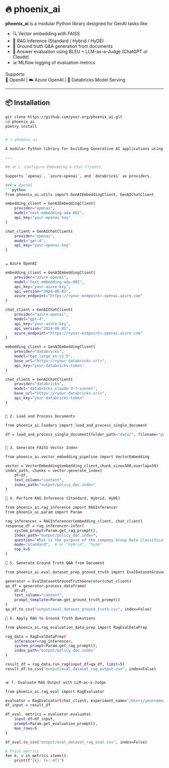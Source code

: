 # 🔥 phoenix_ai

**phoenix_ai** is a modular Python library designed for GenAI tasks like:

- 🔍 Vector embedding with FAISS
- 🤖 RAG Inference (Standard / Hybrid / HyDE)
- 📄 Ground truth Q&A generation from documents
- 🧪 Answer evaluation using BLEU + LLM-as-a-Judge (ChatGPT or Claude)
- 📊 MLflow logging of evaluation metrics

Supports:  
🧠 OpenAI | ☁️ Azure OpenAI | 💼 Databricks Model Serving

---

## 📦 Installation

```bash
git clone https://github.com/your-org/phoenix_ai.git
cd phoenix_ai
poetry install


# 🔥 phoenix_ai

A modular Python library for building Generative AI applications using RAG (Retrieval-Augmented Generation), evaluation datasets, and LLM-as-a-Judge scoring. Supports OpenAI, Azure OpenAI, and Databricks.

---

## ⚙️ 1. Configure Embedding & Chat Clients

Supports `openai`, `azure-openai`, and `databricks` as providers.

### ▶️ OpenAI
```python
from phoenix_ai.utils import GenAIEmbeddingClient, GenAIChatClient

embedding_client = GenAIEmbeddingClient(
    provider="openai",
    model="text-embedding-ada-002",
    api_key="your-openai-key"
)

chat_client = GenAIChatClient(
    provider="openai",
    model="gpt-4",
    api_key="your-openai-key"
)


☁️ Azure OpenAI

embedding_client = GenAIEmbeddingClient(
    provider="azure-openai",
    model="text-embedding-ada-002",
    api_key="your-azure-key",
    api_version="2024-06-01",
    azure_endpoint="https://<your-endpoint>.openai.azure.com"
)

chat_client = GenAIChatClient(
    provider="azure-openai",
    model="gpt-4",
    api_key="your-azure-key",
    api_version="2024-06-01",
    azure_endpoint="https://<your-endpoint>.openai.azure.com"
)

embedding_client = GenAIEmbeddingClient(
    provider="databricks",
    model="bge_large_en_v1_5",
    base_url="https://<your-databricks-url>",
    api_key="your-databricks-token"
)

chat_client = GenAIChatClient(
    provider="databricks",
    model="databricks-claude-3-7-sonnet",
    base_url="https://<your-databricks-url>",
    api_key="your-databricks-token"
)


📂 2. Load and Process Documents

from phoenix_ai.loaders import load_and_process_single_document

df = load_and_process_single_document(folder_path="data/", filename="policy_doc.pdf")


📌 3. Generate FAISS Vector Index

from phoenix_ai.vector_embedding_pipeline import VectorEmbedding

vector = VectorEmbedding(embedding_client,chunk_size=500,overlap=50)
index_path, chunks = vector.generate_index(
    df=df,
    text_column="content",
    index_path="output/policy_doc.index"
)

💬 4. Perform RAG Inference (Standard, Hybrid, HyDE)

from phoenix_ai.rag_inference import RAGInferencer
from phoenix_ai.param import Param

rag_inferencer = RAGInferencer(embedding_client, chat_client)
response_df = rag_inferencer.infer(
    system_prompt=Param.get_rag_prompt(),
    index_path="output/policy_doc.index",
    question="What is the purpose of the company Group Data Classification Policy?",
    mode="standard",  # or "hybrid", "hyde"
    top_k=5
)

🧪 5. Generate Ground Truth Q&A from Document

from phoenix_ai.eval_dataset_prep_ground_truth import EvalDatasetGroundTruthGenerator

generator = EvalDatasetGroundTruthGenerator(chat_client)
qa_df = generator.process_dataframe(
    df=df,
    text_column="content",
    prompt_template=Param.get_ground_truth_prompt()
)
qa_df.to_csv("output/eval_dataset_ground_truth.csv", index=False)

🔁 6. Apply RAG to Ground Truth Questions

from phoenix_ai.rag_evaluation_data_prep import RagEvalDataPrep

rag_data = RagEvalDataPrep(
    inferencer=rag_inferencer,
    system_prompt=Param.get_rag_prompt(),
    index_path="output/policy_doc.index"
)

result_df = rag_data.run_rag(input_df=qa_df, limit=5)
result_df.to_csv("output/eval_dataset_rag_output.csv", index=False)


📊 7. Evaluate RAG Output with LLM-as-a-Judge

from phoenix_ai.rag_eval import RagEvaluator

evaluator = RagEvaluator(chat_client, experiment_name="/Users/yourname/LLM_Answer_Evaluation")
df_input = result_df

df_eval, metrics = evaluator.evaluate(
    input_df=df_input,
    prompt=Param.get_evaluation_prompt(),
    max_rows=5
)

df_eval.to_csv("output/eval_dataset_rag_eval.csv", index=False)

# Print metrics
for k, v in metrics.items():
    print(f"{k}: {v:.4f}")

```
